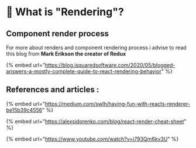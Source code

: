 # 🏁 What is "Rendering"?

## Component render process&#x20;

For more about renders and component rendering process i advise to read this blog from **Mark Erikson the creator of Redux**&#x20;

{% embed url="https://blog.isquaredsoftware.com/2020/05/blogged-answers-a-mostly-complete-guide-to-react-rendering-behavior" %}

## References and articles :

{% embed url="https://medium.com/swlh/having-fun-with-reacts-renderer-be15b39c4556" %}

{% embed url="https://alexsidorenko.com/blog/react-render-cheat-sheet" %}

{% embed url="https://www.youtube.com/watch?v=i793Qm6kv3U" %}
